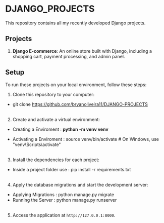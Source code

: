 # DJANGO_PROJECTS

This repository contains all my recently developed Django projects.

## Projects

1. **Django E-commerce**: An online store built with Django, including a shopping cart, payment processing, and admin panel.

## Setup

To run these projects on your local environment, follow these steps:

1. Clone this repository to your computer:

  - git clone https://github.com/bryanoliveira11/DJANGO-PROJECTS <br/> <br/>

2. Create and activate a virtual environment:

  - Creating a Enviroment : <b> python -m venv venv </b> <br/>

  - Activating a Enviroment : source venv/bin/activate  # On Windows, use "venv\Scripts\activate" <br/> <br/>

3. Install the dependencies for each project:

  - Inside a project folder use : pip install -r requirements.txt <br/> <br/>

4. Apply the database migrations and start the development server:

- Applying Migrations : python manage.py migrate
- Running the Server : python manage.py runserver <br/> <br/>

5. Access the application at `http://127.0.0.1:8000`.
